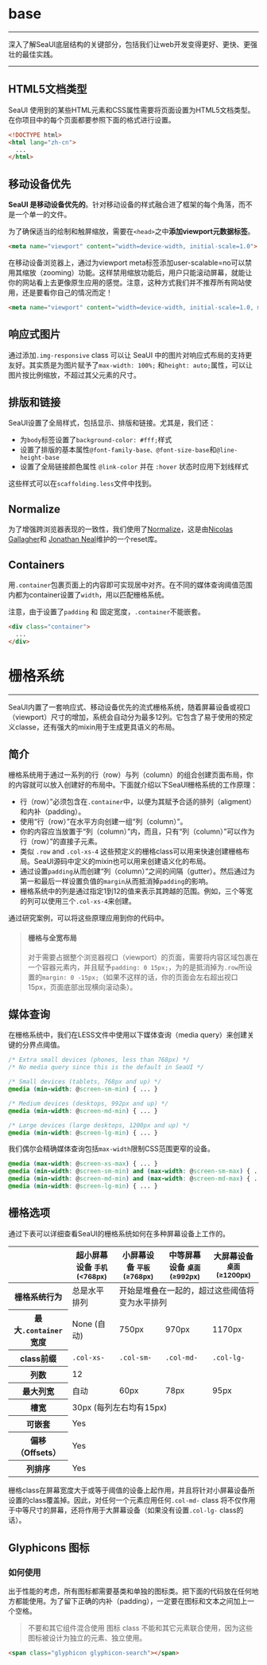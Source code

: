 # base

---

深入了解SeaUI底层结构的关键部分，包括我们让web开发变得更好、更快、更强壮的最佳实践。

---

## HTML5文档类型

SeaUI 使用到的某些HTML元素和CSS属性需要将页面设置为HTML5文档类型。在你项目中的每个页面都要参照下面的格式进行设置。

````html
<!DOCTYPE html>
<html lang="zh-cn">
  ...
</html>
````

## 移动设备优先

**SeaUI 是移动设备优先的**。针对移动设备的样式融合进了框架的每个角落，而不是一个单一的文件。

为了确保适当的绘制和触屏缩放，需要在`<head>`之中**添加viewport元数据标签**。

````html
<meta name="viewport" content="width=device-width, initial-scale=1.0">
````

在移动设备浏览器上，通过为viewport meta标签添加user-scalable=no可以禁用其缩放（zooming）功能。这样禁用缩放功能后，用户只能滚动屏幕，就能让你的网站看上去更像原生应用的感觉。注意，这种方式我们并不推荐所有网站使用，还是要看你自己的情况而定！

````html
<meta name="viewport" content="width=device-width, initial-scale=1.0, maximum-scale=1.0, user-scalable=no">
````

## 响应式图片

通过添加`.img-responsive` class 可以让 SeaUI 中的图片对响应式布局的支持更友好。其实质是为图片赋予了`max-width: 100%;` 和`height: auto;`属性，可以让图片按比例缩放，不超过其父元素的尺寸。

## 排版和链接

SeaUI设置了全局样式，包括显示、排版和链接。尤其是，我们还：

* 为`body`标签设置了`background-color: #fff;`样式
* 设置了排版的基本属性`@font-family-base、@font-size-base`和`@line-height-base`
* 设置了全局链接颜色属性 `@link-color` 并在 `:hover` 状态时应用下划线样式

这些样式可以在`scaffolding.less`文件中找到。

## Normalize

为了增强跨浏览器表现的一致性，我们使用了[Normalize](http://necolas.github.io/normalize.css/)，这是由[Nicolas Gallagher](http://twitter.com/necolas)和 [Jonathan Neal](http://twitter.com/jon_neal)维护的一个reset库。

## Containers

用`.container`包裹页面上的内容即可实现居中对齐。在不同的媒体查询阈值范围内都为container设置了`width`，用以匹配栅格系统。

注意，由于设置了`padding` 和 固定宽度，`.container`不能嵌套。

````html
<div class="container">
  ...
</div>
````

# 栅格系统

---

SeaUI内置了一套响应式、移动设备优先的流式栅格系统，随着屏幕设备或视口（viewport）尺寸的增加，系统会自动分为最多12列。它包含了易于使用的预定义classe，还有强大的mixin用于生成更具语义的布局。

## 简介

栅格系统用于通过一系列的行（row）与列（column）的组合创建页面布局，你的内容就可以放入创建好的布局中。下面就介绍以下SeaUI栅格系统的工作原理：

*   行（row）”必须包含在`.container`中，以便为其赋予合适的排列（aligment）和内补（padding）。
*   使用“行（row）”在水平方向创建一组“列（column）”。
*   你的内容应当放置于“列（column）”内，而且，只有“列（column）”可以作为行（row）”的直接子元素。
*   类似 `.row` and `.col-xs-4` 这些预定义的栅格class可以用来快速创建栅格布局。SeaUI源码中定义的mixin也可以用来创建语义化的布局。
*   通过设置`padding`从而创建“列（column）”之间的间隔（gutter）。然后通过为第一和最后一样设置负值的`margin`从而抵消掉`padding`的影响。
*   栅格系统中的列是通过指定1到12的值来表示其跨越的范围。例如，三个等宽的列可以使用三个`.col-xs-4`来创建。

通过研究案例，可以将这些原理应用到你的代码中。

> #### 栅格与全宽布局
> 对于需要占据整个浏览器视口（viewport）的页面，需要将内容区域包裹在一个容器元素内，并且赋予`padding: 0 15px;`，为的是抵消掉为`.row`所设置的`margin: 0 -15px;`（如果不这样的话，你的页面会左右超出视口15px，页面底部出现横向滚动条）。

## 媒体查询

在栅格系统中，我们在LESS文件中使用以下媒体查询（media query）来创建关键的分界点阈值。

```css
/* Extra small devices (phones, less than 768px) */
/* No media query since this is the default in SeaUI */

/* Small devices (tablets, 768px and up) */
@media (min-width: @screen-sm-min) { ... }

/* Medium devices (desktops, 992px and up) */
@media (min-width: @screen-md-min) { ... }

/* Large devices (large desktops, 1200px and up) */
@media (min-width: @screen-lg-min) { ... }
```

我们偶尔会精确媒体查询包括`max-width`限制CSS范围更窄的设备。

```css
@media (max-width: @screen-xs-max) { ... }
@media (min-width: @screen-sm-min) and (max-width: @screen-sm-max) { ... }
@media (min-width: @screen-md-min) and (max-width: @screen-md-max) { ... }
@media (min-width: @screen-lg-min) { ... }
```

## 栅格选项

通过下表可以详细查看SeaUI的栅格系统如何在多种屏幕设备上工作的。

<div class="table-responsive">
  <table class="table table-bordered table-striped">
    <thead>
      <tr>
        <th></th>
        <th>
          超小屏幕设备
          <small>手机 (&lt;768px)</small>
        </th>
        <th>
          小屏幕设备
          <small>平板 (≥768px)</small>
        </th>
        <th>
          中等屏幕设备
          <small>桌面 (≥992px)</small>
        </th>
        <th>
          大屏幕设备
          <small>桌面 (≥1200px)</small>
        </th>
      </tr>
    </thead>
    <tbody>
      <tr>
        <th>栅格系统行为</th>
        <td>总是水平排列</td>
        <td colspan="3">开始是堆叠在一起的，超过这些阈值将变为水平排列</td>
      </tr>
      <tr>
        <th>最大<code>.container</code>宽度</th>
        <td>None (自动)</td>
        <td>750px</td>
        <td>970px</td>
        <td>1170px</td>
      </tr>
      <tr>
        <th>class前缀</th>
        <td><code>.col-xs-</code></td>
        <td><code>.col-sm-</code></td>
        <td><code>.col-md-</code></td>
        <td><code>.col-lg-</code></td>
      </tr>
      <tr>
        <th>列数</th>
        <td colspan="4">12</td>
      </tr>
      <tr>
        <th>最大列宽</th>
        <td class="text-muted">自动</td>
        <td>60px</td>
        <td>78px</td>
        <td>95px</td>
      </tr>
      <tr>
        <th>槽宽</th>
        <td colspan="4">30px (每列左右均有15px)</td>
      </tr>
      <tr>
        <th>可嵌套</th>
        <td colspan="4">Yes</td>
      </tr>
      <tr>
        <th>偏移（Offsets）</th>
        <td colspan="4">Yes</td>
      </tr>
      <tr>
        <th>列排序</th>
        <td colspan="4">Yes</td>
      </tr>
    </tbody>
  </table>
</div>

栅格class在屏幕宽度大于或等于阈值的设备上起作用，并且将针对小屏幕设备所设置的class覆盖掉。因此，对任何一个元素应用任何`.col-md-` class 将不仅作用于中等尺寸的屏幕，还将作用于大屏幕设备（如果没有设置`.col-lg-` class的话）。

## Glyphicons 图标


### 如何使用

出于性能的考虑，所有图标都需要基类和单独的图标类。把下面的代码放在任何地方都能使用。为了留下正确的内补（padding），一定要在图标和文本之间加上一个空格。

> 不要和其它组件混合使用
> 图标 class 不能和其它元素联合使用，因为这些图标被设计为独立的元素、独立使用。

```html
<span class="glyphicon glyphicon-search"></span>
```
